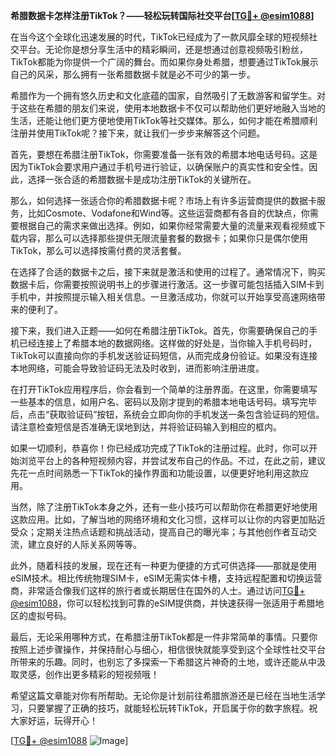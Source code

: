 **希腊数据卡怎样注册TikTok？——轻松玩转国际社交平台[[TG💪+ @esim1088](https://t.me/s/esim1088)]**

在当今这个全球化迅速发展的时代，TikTok已经成为了一款风靡全球的短视频社交平台。无论你是想分享生活中的精彩瞬间，还是想通过创意视频吸引粉丝，TikTok都能为你提供一个广阔的舞台。而如果你身处希腊，想要通过TikTok展示自己的风采，那么拥有一张希腊数据卡就是必不可少的第一步。

希腊作为一个拥有悠久历史和文化底蕴的国家，自然吸引了无数游客和留学生。对于这些在希腊的朋友们来说，使用本地数据卡不仅可以帮助他们更好地融入当地的生活，还能让他们更方便地使用TikTok等社交媒体。那么，如何才能在希腊顺利注册并使用TikTok呢？接下来，就让我们一步步来解答这个问题。

首先，要想在希腊注册TikTok，你需要准备一张有效的希腊本地电话号码。这是因为TikTok会要求用户通过手机号进行验证，以确保账户的真实性和安全性。因此，选择一张合适的希腊数据卡是成功注册TikTok的关键所在。

那么，如何选择一张适合你的希腊数据卡呢？市场上有许多运营商提供的数据卡服务，比如Cosmote、Vodafone和Wind等。这些运营商都有各自的优缺点，你需要根据自己的需求来做出选择。例如，如果你经常需要大量的流量来观看视频或下载内容，那么可以选择那些提供无限流量套餐的数据卡；如果你只是偶尔使用TikTok，那么可以选择按需付费的灵活套餐。

在选择了合适的数据卡之后，接下来就是激活和使用的过程了。通常情况下，购买数据卡后，你需要按照说明书上的步骤进行激活。这一步骤可能包括插入SIM卡到手机中，并按照提示输入相关信息。一旦激活成功，你就可以开始享受高速网络带来的便利了。

接下来，我们进入正题——如何在希腊注册TikTok。首先，你需要确保自己的手机已经连接上了希腊本地的数据网络。这样做的好处是，当你输入手机号码时，TikTok可以直接向你的手机发送验证码短信，从而完成身份验证。如果没有连接本地网络，可能会导致验证码无法及时收到，进而影响注册进度。

在打开TikTok应用程序后，你会看到一个简单的注册界面。在这里，你需要填写一些基本的信息，如用户名、密码以及刚才提到的希腊本地电话号码。填写完毕后，点击“获取验证码”按钮，系统会立即向你的手机发送一条包含验证码的短信。请注意检查短信是否准确无误地到达，并将验证码输入到相应的框内。

如果一切顺利，恭喜你！你已经成功完成了TikTok的注册过程。此时，你可以开始浏览平台上的各种短视频内容，并尝试发布自己的作品。不过，在此之前，建议先花一点时间熟悉一下TikTok的操作界面和功能设置，以便更好地利用这款应用。

当然，除了注册TikTok本身之外，还有一些小技巧可以帮助你在希腊更好地使用这款应用。比如，了解当地的网络环境和文化习惯，这样可以让你的内容更加贴近受众；定期关注热点话题和挑战活动，提高自己的曝光率；与其他创作者互动交流，建立良好的人际关系网等等。

此外，随着科技的发展，现在还有一种更为便捷的方式可供选择——那就是使用eSIM技术。相比传统物理SIM卡，eSIM无需实体卡槽，支持远程配置和切换运营商，非常适合像我们这样的旅行者或长期居住在国外的人士。通过访问[TG💪+ @esim1088](https://t.me/s/esim1088)，你可以轻松找到可靠的eSIM提供商，并快速获得一张适用于希腊地区的虚拟号码。

最后，无论采用哪种方式，在希腊注册TikTok都是一件非常简单的事情。只要你按照上述步骤操作，并保持耐心与细心，相信很快就能享受到这个全球性社交平台所带来的乐趣。同时，也别忘了多探索一下希腊这片神奇的土地，或许还能从中汲取灵感，创作出更多精彩的短视频哦！

希望这篇文章能对你有所帮助。无论你是计划前往希腊旅游还是已经在当地生活学习，只要掌握了正确的技巧，就能轻松玩转TikTok，开启属于你的数字旅程。祝大家好运，玩得开心！

[[TG💪+ @esim1088](https://t.me/s/esim1088) ![Image](https://i.postimg.cc/4NQfJmqS/Snipaste-2025-05-13-00-14-12.png)]